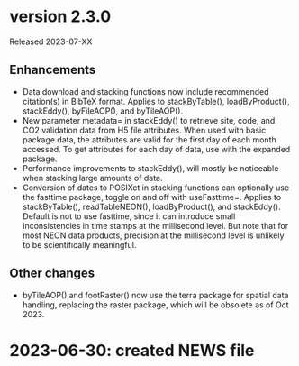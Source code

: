 # version 2.3.0

Released 2023-07-XX

## Enhancements

* Data download and stacking functions now include recommended citation(s) in BibTeX format. Applies to stackByTable(), loadByProduct(), stackEddy(), byFileAOP(), and byTileAOP().
* New parameter metadata= in stackEddy() to retrieve site, code, and CO2 validation data from H5 file attributes. When used with basic package data, the attributes are valid for the first day of each month accessed. To get attributes for each day of data, use with the expanded package.
* Performance improvements to stackEddy(), will mostly be noticeable when stacking large amounts of data.
* Conversion of dates to POSIXct in stacking functions can optionally use the fasttime package, toggle on and off with useFasttime=. Applies to stackByTable(), readTableNEON(), loadByProduct(), and stackEddy(). Default is not to use fasttime, since it can introduce small inconsistencies in time stamps at the millisecond level. But note that for most NEON data products, precision at the millisecond level is unlikely to be scientifically meaningful.

## Other changes

* byTileAOP() and footRaster() now use the terra package for spatial data handling, replacing the raster package, which will be obsolete as of Oct 2023.


# 2023-06-30: created NEWS file